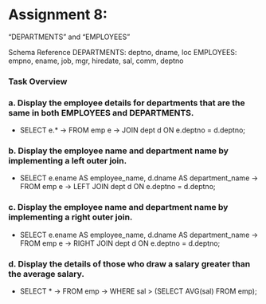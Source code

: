 # Assignment 8:

“DEPARTMENTS” and “EMPLOYEES”

Schema Reference
DEPARTMENTS: deptno, dname, loc
EMPLOYEES: empno, ename, job, mgr, hiredate, sal, comm, deptno

### Task Overview

### a. Display the employee details for departments that are the same in both EMPLOYEES and DEPARTMENTS.

- SELECT e.\*
  -> FROM emp e
  -> JOIN dept d ON e.deptno = d.deptno;

### b. Display the employee name and department name by implementing a left outer join.

- SELECT e.ename AS employee_name, d.dname AS department_name
  -> FROM emp e
  -> LEFT JOIN dept d ON e.deptno = d.deptno;

### c. Display the employee name and department name by implementing a right outer join.

- SELECT e.ename AS employee_name, d.dname AS department_name
  -> FROM emp e
  -> RIGHT JOIN dept d ON e.deptno = d.deptno;

### d. Display the details of those who draw a salary greater than the average salary.

- SELECT \*
  -> FROM emp
  -> WHERE sal > (SELECT AVG(sal) FROM emp);
